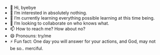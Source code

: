 - 👋 Hi, byebye
- 👀 I’m interested in absolutely nothing.
- 🌱 I’m currently learning everything possible learning at this time being.
- 💞️ I’m looking to collaborate on who knows what.
- 📫 How to reach me? How about no?
- 😄 Pronouns: try/me
- ⚡ Fun fact: One day you will answer for your actions, and God, may not be so.. merciful.

<!---
HansMullerArthur/HansMullerArthur is a ✨ special ✨ repository because its `README.md` (this file) appears on your GitHub profile.
You can click the Preview link to take a look at your changes.
--->
